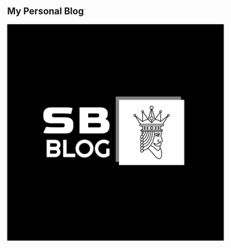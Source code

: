## My Personal Blog

<img  src="https://raw.githubusercontent.com/sulimanbadour1/SB_Blog/9a32ef4f691907ab4852cd6ca9545f6c6007ad17/public/logos/svg/logo-white.svg" align="center"/>
